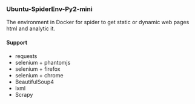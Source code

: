 ### Ubuntu-SpiderEnv-Py2-mini

The environment in Docker for spider to get static or dynamic web pages html and analytic it.

#### Support

* requests
* selenium + phantomjs
* selenium + firefox
* selenium + chrome
* BeautifulSoup4
* lxml
* Scrapy

